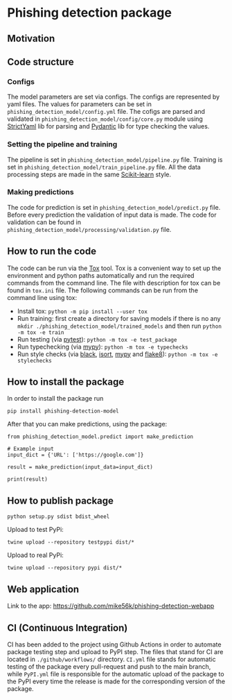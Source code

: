# Phishing detection package

## Motivation

## Code structure

### Configs

The model parameters are set via configs. The configs are represented by yaml files. The values
for parameters can be set in `phishing_detection_model/config.yml` file. The cofigs are parsed and validated
in `phishing_detection_model/config/core.py` module using [StrictYaml](https://github.com/crdoconnor/strictyaml) lib for parsing
and [Pydantic](https://pydantic-docs.helpmanual.io/) lib for type checking the values.

### Setting the pipeline and training

The pipeline is set in `phishing_detection_model/pipeline.py` file. Training is set in
`phishing_detection_model/train_pipeline.py` file. All the data processing steps are made in the same
[Scikit-learn](https://scikit-learn.org/stable/) style.

### Making predictions

The code for prediction is set in `phishing_detection_model/predict.py` file. Before every prediction
the validation of input data is made. The code for validation can be found in
`phishing_detection_model/processing/validation.py` file.

## How to run the code

The code can be run via the [Tox](https://pypi.org/project/tox/) tool. Tox is a
convenient way to set up the environment and python paths automatically and run the
required commands from the command line. The file with description for tox can be found
in `tox.ini` file. The following commands can be run from the command line
using tox:

- Install tox: `python -m pip install --user tox`
- Run training: first create a directory for saving models if there is no any `mkdir ./phishing_detection_model/trained_models` and then run `python -m tox -e train`
- Run testing (via [pytest](https://docs.pytest.org/en/6.2.x/)): `python -m tox -e test_package`
- Run typechecking (via [mypy](https://mypy.readthedocs.io/en/stable/)): `python -m tox -e typechecks`
- Run style checks
  (via [black](https://github.com/psf/black), [isort](https://github.com/PyCQA/isort),
  [mypy](https://mypy.readthedocs.io/en/stable/)
  and [flake8](https://pypi.org/project/flake8/)): `python -m tox -e stylechecks`

## How to install the package

In order to install the package run

```
pip install phishing-detection-model
```

After that you can make predictions, using the package:

```
from phishing_detection_model.predict import make_prediction

# Example input
input_dict = {'URL': ['https://google.com']}

result = make_prediction(input_data=input_dict)

print(result)
```

## How to publish package

```
python setup.py sdist bdist_wheel
```

Upload to test PyPi:
```
twine upload --repository testpypi dist/*
```

Upload to real PyPi:
```
twine upload --repository pypi dist/*
```

## Web application

Link to the app: https://github.com/mike56k/phishing-detection-webapp

## CI (Continuous Integration)

CI has been added to the project using Github Actions in order to automate package testing step and upload to PyPI step. The files that stand for CI are located in `./github/workflows/` directory. `CI.yml` file stands for automatic testing of the package every pull-request and push to the main branch, while `PyPI.yml` file is responsible for the automatic upload of the package to the PyPI every time the release is made for the corresponding version of the package.
